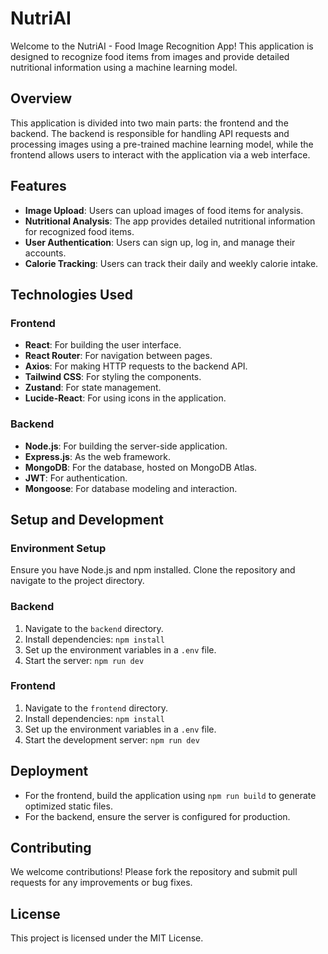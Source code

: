 # NutriAI

Welcome to the NutriAI - Food Image Recognition App! This application is designed to recognize food items from images and provide detailed nutritional information using a machine learning model.

## Overview

This application is divided into two main parts: the frontend and the backend. The backend is responsible for handling API requests and processing images using a pre-trained machine learning model, while the frontend allows users to interact with the application via a web interface.

## Features

- **Image Upload**: Users can upload images of food items for analysis.
- **Nutritional Analysis**: The app provides detailed nutritional information for recognized food items.
- **User Authentication**: Users can sign up, log in, and manage their accounts.
- **Calorie Tracking**: Users can track their daily and weekly calorie intake.

## Technologies Used

### Frontend

- **React**: For building the user interface.
- **React Router**: For navigation between pages.
- **Axios**: For making HTTP requests to the backend API.
- **Tailwind CSS**: For styling the components.
- **Zustand**: For state management.
- **Lucide-React**: For using icons in the application.

### Backend

- **Node.js**: For building the server-side application.
- **Express.js**: As the web framework.
- **MongoDB**: For the database, hosted on MongoDB Atlas.
- **JWT**: For authentication.
- **Mongoose**: For database modeling and interaction.


## Setup and Development

### Environment Setup

Ensure you have Node.js and npm installed. Clone the repository and navigate to the project directory.

### Backend

1. Navigate to the `backend` directory.
2. Install dependencies: `npm install`
3. Set up the environment variables in a `.env` file.
4. Start the server: `npm run dev`

### Frontend

1. Navigate to the `frontend` directory.
2. Install dependencies: `npm install`
3. Set up the environment variables in a `.env` file.
4. Start the development server: `npm run dev`

## Deployment

- For the frontend, build the application using `npm run build` to generate optimized static files.
- For the backend, ensure the server is configured for production.

## Contributing

We welcome contributions! Please fork the repository and submit pull requests for any improvements or bug fixes.

## License

This project is licensed under the MIT License.


